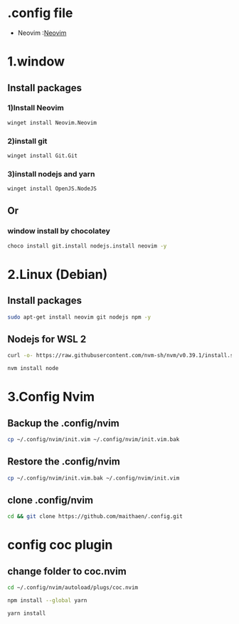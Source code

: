 # .config file

* Neovim         :[Neovim](https://github.com/maithaen/.config/tree/main/nvim)


# 1.window
## Install packages
### 1)Install Neovim
```bash
winget install Neovim.Neovim
```
### 2)install git
```bash
winget install Git.Git
```
### 3)install nodejs and yarn
```bash
winget install OpenJS.NodeJS
```

## Or
### window install by chocolatey 
```bash
choco install git.install nodejs.install neovim -y 
```
# 2.Linux (Debian)
## Install packages
```bash
sudo apt-get install neovim git nodejs npm -y 
```
## Nodejs for WSL 2 
```bash
curl -o- https://raw.githubusercontent.com/nvm-sh/nvm/v0.39.1/install.sh | bash
```
```bash
nvm install node
```
# 3.Config Nvim
## Backup the .config/nvim
```bash
cp ~/.config/nvim/init.vim ~/.config/nvim/init.vim.bak
```
## Restore the .config/nvim
```bash
cp ~/.config/nvim/init.vim.bak ~/.config/nvim/init.vim
```
## clone .config/nvim
```bash
cd && git clone https://github.com/maithaen/.config.git
```

# config coc plugin
## change folder to coc.nvim
```bash
cd ~/.config/nvim/autoload/plugs/coc.nvim
```
```bash
npm install --global yarn
```
```bash
yarn install
```




